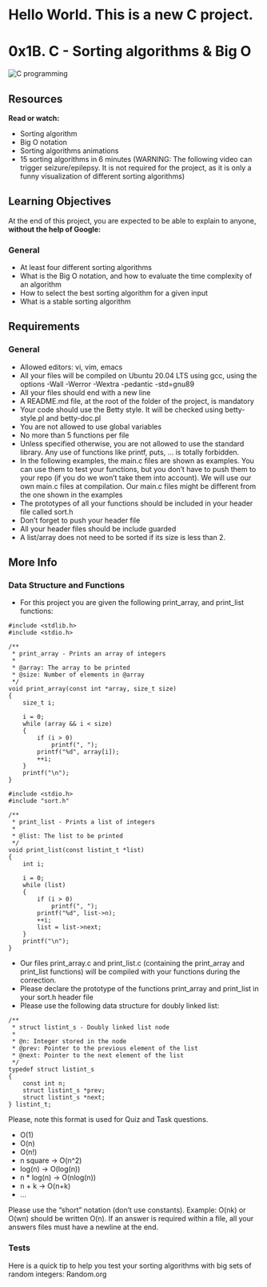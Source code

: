 # Hello World. This is a new C project. 
# 0x1B. C - Sorting algorithms & Big O
![C programming](https://upload.wikimedia.org/wikipedia/commons/thumb/1/18/C_Programming_Language.svg/100px-C_Programming_Language.svg.png)

## Resources
**Read or watch:**

+ Sorting algorithm
+ Big O notation
+ Sorting algorithms animations
+ 15 sorting algorithms in 6 minutes (WARNING: The following video can trigger seizure/epilepsy. It is not required for the project, as it is only a funny visualization of different sorting algorithms)

## Learning Objectives
At the end of this project, you are expected to be able to explain to anyone, **without the help of Google:**

### General
+ At least four different sorting algorithms
+ What is the Big O notation, and how to evaluate the time complexity of an algorithm
+ How to select the best sorting algorithm for a given input
+ What is a stable sorting algorithm
## Requirements
### General
+ Allowed editors: vi, vim, emacs
+ All your files will be compiled on Ubuntu 20.04 LTS using gcc, using the options -Wall -Werror -Wextra -pedantic -std=gnu89
+ All your files should end with a new line
+ A README.md file, at the root of the folder of the project, is mandatory
+ Your code should use the Betty style. It will be checked using betty-style.pl and betty-doc.pl
+ You are not allowed to use global variables
+ No more than 5 functions per file
+ Unless specified otherwise, you are not allowed to use the standard library. Any use of functions like printf, puts, … is totally forbidden.
+ In the following examples, the main.c files are shown as examples. You can use them to test your functions, but you don’t have to push them to your repo (if you do we won’t take them into account). We will use our own main.c files at compilation. Our main.c files might be different from the one shown in the examples
+ The prototypes of all your functions should be included in your header file called sort.h
+ Don’t forget to push your header file
+ All your header files should be include guarded
+ A list/array does not need to be sorted if its size is less than 2.

## More Info
### Data Structure and Functions
+ For this project you are given the following print_array, and print_list functions:
```     
#include <stdlib.h>
#include <stdio.h>

/**
 * print_array - Prints an array of integers
 *
 * @array: The array to be printed
 * @size: Number of elements in @array
 */
void print_array(const int *array, size_t size)
{
    size_t i;

    i = 0;
    while (array && i < size)
    {
        if (i > 0)
            printf(", ");
        printf("%d", array[i]);
        ++i;
    }
    printf("\n");
}
```
```
#include <stdio.h>
#include "sort.h"

/**
 * print_list - Prints a list of integers
 *
 * @list: The list to be printed
 */
void print_list(const listint_t *list)
{
    int i;

    i = 0;
    while (list)
    {
        if (i > 0)
            printf(", ");
        printf("%d", list->n);
        ++i;
        list = list->next;
    }
    printf("\n");
}
```
+ Our files print_array.c and print_list.c (containing the print_array and print_list functions) will be compiled with your functions during the correction.
+ Please declare the prototype of the functions print_array and print_list in your sort.h header file
+ Please use the following data structure for doubly linked list:
```
/**
 * struct listint_s - Doubly linked list node
 *
 * @n: Integer stored in the node
 * @prev: Pointer to the previous element of the list
 * @next: Pointer to the next element of the list
 */
typedef struct listint_s
{
    const int n;
    struct listint_s *prev;
    struct listint_s *next;
} listint_t;
```
Please, note this format is used for Quiz and Task questions.

+ O(1)
+ O(n)
+ O(n!)
+ n square -> O(n^2)
+ log(n) -> O(log(n))
+ n * log(n) -> O(nlog(n))
+ n + k -> O(n+k)
+ …

Please use the “short” notation (don’t use constants). Example: O(nk) or O(wn) should be written O(n). If an answer is required within a file, all your answers files must have a newline at the end.

### Tests
Here is a quick tip to help you test your sorting algorithms with big sets of random integers: Random.org